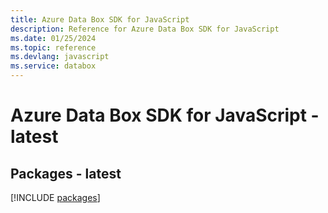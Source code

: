 ```yaml
---
title: Azure Data Box SDK for JavaScript
description: Reference for Azure Data Box SDK for JavaScript
ms.date: 01/25/2024
ms.topic: reference
ms.devlang: javascript
ms.service: databox
---
```

# Azure Data Box SDK for JavaScript - latest
## Packages - latest
[!INCLUDE [packages](data-box-index.md)]